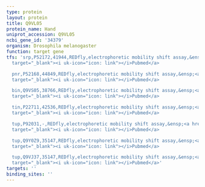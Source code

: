 ```yaml
---
type: protein
layout: protein
title: Q9VL05
protein_name: Hand
uniprot_accession: Q9VL05
ncbi_gene_id: '34379'
organism: Drosophila melanogaster
function: target gene
tfs: 'srp,P52172,41944,REDfly,electrophoretic mobility shift assay,&ensp;<a href="https://www.ncbi.nlm.nih.gov/pubmed/?term=15975941%5Buid%5D"
  target="_blank"><i uk-icon="icon: link"></i>Pubmed</a>

  pnr,P52168,44849,REDfly,electrophoretic mobility shift assay,&ensp;<a href="https://www.ncbi.nlm.nih.gov/pubmed/?term=15975941%5Buid%5D"
  target="_blank"><i uk-icon="icon: link"></i>Pubmed</a>

  bin,Q9VS05,38766,REDfly,electrophoretic mobility shift assay,&ensp;<a href="https://www.ncbi.nlm.nih.gov/pubmed/?term=17511863%5Buid%5D"
  target="_blank"><i uk-icon="icon: link"></i>Pubmed</a>

  tin,P22711,42536,REDfly,electrophoretic mobility shift assay,&ensp;<a href="https://www.ncbi.nlm.nih.gov/pubmed/?term=15975941%5Buid%5D"
  target="_blank"><i uk-icon="icon: link"></i>Pubmed</a>

  tup,P92031,-,REDfly,electrophoretic mobility shift assay,&ensp;<a href="https://www.ncbi.nlm.nih.gov/pubmed/?term=17371844%5Buid%5D"
  target="_blank"><i uk-icon="icon: link"></i>Pubmed</a>

  tup,Q9Y0Z9,35147,REDfly,electrophoretic mobility shift assay,&ensp;<a href="https://www.ncbi.nlm.nih.gov/pubmed/?term=17371844%5Buid%5D"
  target="_blank"><i uk-icon="icon: link"></i>Pubmed</a>

  tup,Q9VJ37,35147,REDfly,electrophoretic mobility shift assay,&ensp;<a href="https://www.ncbi.nlm.nih.gov/pubmed/?term=17371844%5Buid%5D"
  target="_blank"><i uk-icon="icon: link"></i>Pubmed</a>'
targets: ''
binding_sites: ''
---
```

